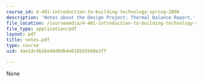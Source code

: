 ```yaml
---
course_id: 4-401-introduction-to-building-technology-spring-2006
description: 'Notes about the Design Project: Thermal Balance Report.'
file_location: /coursemedia/4-401-introduction-to-building-technology-spring-2006/4ae1dc4b16e48d9db4e010565568e1ff_notes.pdf
file_type: application/pdf
layout: pdf
title: notes.pdf
type: course
uid: 4ae1dc4b16e48d9db4e010565568e1ff

---
```

None